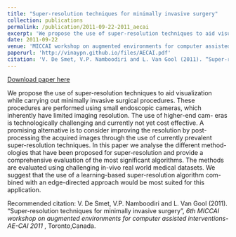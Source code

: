 ```yaml
---
title: "Super-resolution techniques for minimally invasive surgery"
collection: publications
permalink: /publication/2011-09-22-2011_aecai
excerpt: 'We propose the use of super-resolution techniques to aid visualization while carrying out minimally invasive surgical procedures. These procedures are performed using small endoscopic cameras, which inherently have limited imaging resolution. The use of higher-end cam- eras is technologically challenging and currently not yet cost effective. A promising alternative is to consider improving the resolution by post- processing the acquired images through the use of currently prevalent super-resolution techniques. In this paper we analyse the different method- ologies that have been proposed for super-resolution and provide a comprehensive evaluation of the most significant algorithms. The methods are evaluated using challenging in-vivo real world medical datasets. We suggest that the use of a learning-based super-resolution algorithm com- bined with an edge-directed approach would be most suited for this application. '
date: 2011-09-22
venue: 'MICCAI workshop on augmented environments for computer assisted interventions-AE-CAI'
paperurl: 'http://vinaypn.github.io/files/AECAI.pdf'
citation: 'V. De Smet, V.P. Namboodiri and L. Van Gool (2011). “Super-resolution techniques for minimally invasive surgery”, <i> 6th MICCAI workshop on augmented environments for computer assisted interventions-AE-CAI 2011 </i>, Toronto,Canada.'
---
```


<a href='http://vinaypn.github.io/files/AECAI.pdf'>Download paper here</a>

We propose the use of super-resolution techniques to aid visualization while carrying out minimally invasive surgical procedures. These procedures are performed using small endoscopic cameras, which inherently have limited imaging resolution. The use of higher-end cam- eras is technologically challenging and currently not yet cost effective. A promising alternative is to consider improving the resolution by post- processing the acquired images through the use of currently prevalent super-resolution techniques. In this paper we analyse the different method- ologies that have been proposed for super-resolution and provide a comprehensive evaluation of the most significant algorithms. The methods are evaluated using challenging in-vivo real world medical datasets. We suggest that the use of a learning-based super-resolution algorithm com- bined with an edge-directed approach would be most suited for this application. 

Recommended citation: V. De Smet, V.P. Namboodiri and L. Van Gool (2011). “Super-resolution techniques for minimally invasive surgery”, <i> 6th MICCAI workshop on augmented environments for computer assisted interventions-AE-CAI 2011 </i>, Toronto,Canada.